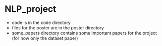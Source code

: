 # NLP_project


- code is in the code directory
- files for the poster are in the poster directory
- some_papers directory contains some important papers for the project (for now only the dataset paper)
